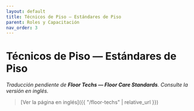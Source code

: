 ```yaml
---
layout: default
title: Técnicos de Piso — Estándares de Piso
parent: Roles y Capacitación
nav_order: 3
---
```


# Técnicos de Piso — Estándares de Piso

_Traducción pendiente de **Floor Techs — Floor Care Standards**. Consulte la versión en inglés._

> [Ver la página en inglés]({{ "/floor-techs" | relative_url }})
